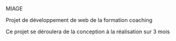 MIAGE

Projet de développement de web de la formation coaching

Ce projet se déroulera de la conception à la réalisation sur 3 mois